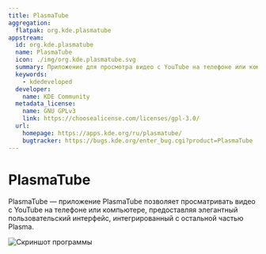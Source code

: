 ```yaml
---
title: PlasmaTube
aggregation:
  flatpak: org.kde.plasmatube
appstream:
  id: org.kde.plasmatube
  name: PlasmaTube
  icon: ./img/org.kde.plasmatube.svg
  summary: Приложение для просмотра видео с YouTube на телефоне или компьютере.
  keywords:
    - kdedeveloped
  developer:
    name: KDE Community
  metadata_license:
    name: GNU GPLv3
    link: https://choosealicense.com/licenses/gpl-3.0/
  url:
    homepage: https://apps.kde.org/ru/plasmatube/
    bugtracker: https://bugs.kde.org/enter_bug.cgi?product=PlasmaTube
---
```


# PlasmaTube

PlasmaTube — приложение PlasmaTube позволяет просматривать видео с YouTube на телефоне или компьютере, предоставляя элегантный пользовательский интерфейс, интегрированный с остальной частью Plasma.

![Скриншот программы](https://cdn.kde.org/screenshots/plasmatube/plasmatube.png)

<!--@include: @apps/.parts/install/content-flatpak.md-->

